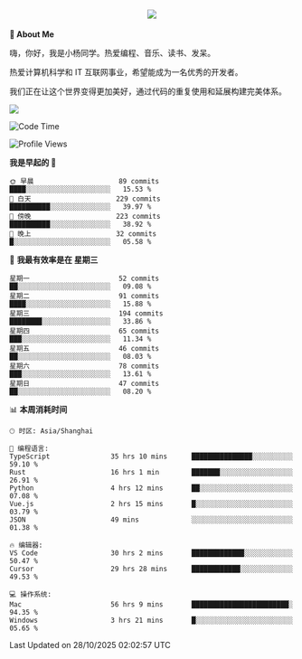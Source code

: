 
<h1 align="center">
	<a href="https://anify.cn/">
		<img src="https://readme-typing-svg.herokuapp.com/?lines=小🐑同学祝您今天愉快!;无期并非终点,而是重新定义起点的契机!&center=true&size=27&width=495">
	</a>
</h1>


**🤺 About Me**

嗨，你好，我是小杨同学。热爱编程、音乐、读书、发呆。

热爱计算机科学和 IT 互联网事业，希望能成为一名优秀的开发者。

我们正在让这个世界变得更加美好，通过代码的重复使用和延展构建完美体系。

<!-- https://github.com/anuraghazra/github-readme-stats -->
<img align="center" src="https://github-readme-stats.vercel.app/api/wakatime?username=wuqi&theme=transparent&hide_border=true&layout=compact&langs_count=220" />


<!--START_SECTION:waka-->
![Code Time](http://img.shields.io/badge/Code%20Time-4%2C472%20hrs%2040%20mins-blue)

![Profile Views](http://img.shields.io/badge/%E4%B8%AA%E4%BA%BA%E8%B5%84%E6%96%99%E8%A7%82%E7%9C%8B%E6%AC%A1%E6%95%B0-9-blue)

**我是早起的 🐤** 

```text
🌞 早晨                     89 commits          ████░░░░░░░░░░░░░░░░░░░░░   15.53 % 
🌆 白天                     229 commits         ██████████░░░░░░░░░░░░░░░   39.97 % 
🌃 傍晚                     223 commits         ██████████░░░░░░░░░░░░░░░   38.92 % 
🌙 晚上                     32 commits          █░░░░░░░░░░░░░░░░░░░░░░░░   05.58 % 
```
📅 **我最有效率是在 星期三** 

```text
星期一                      52 commits          ██░░░░░░░░░░░░░░░░░░░░░░░   09.08 % 
星期二                      91 commits          ████░░░░░░░░░░░░░░░░░░░░░   15.88 % 
星期三                      194 commits         ████████░░░░░░░░░░░░░░░░░   33.86 % 
星期四                      65 commits          ███░░░░░░░░░░░░░░░░░░░░░░   11.34 % 
星期五                      46 commits          ██░░░░░░░░░░░░░░░░░░░░░░░   08.03 % 
星期六                      78 commits          ███░░░░░░░░░░░░░░░░░░░░░░   13.61 % 
星期日                      47 commits          ██░░░░░░░░░░░░░░░░░░░░░░░   08.20 % 
```


📊 **本周消耗时间** 

```text
🕑︎ 时区: Asia/Shanghai

💬 编程语言: 
TypeScript               35 hrs 10 mins      ███████████████░░░░░░░░░░   59.10 % 
Rust                     16 hrs 1 min        ███████░░░░░░░░░░░░░░░░░░   26.91 % 
Python                   4 hrs 12 mins       ██░░░░░░░░░░░░░░░░░░░░░░░   07.08 % 
Vue.js                   2 hrs 15 mins       █░░░░░░░░░░░░░░░░░░░░░░░░   03.79 % 
JSON                     49 mins             ░░░░░░░░░░░░░░░░░░░░░░░░░   01.38 % 

🔥 编辑器: 
VS Code                  30 hrs 2 mins       █████████████░░░░░░░░░░░░   50.47 % 
Cursor                   29 hrs 28 mins      ████████████░░░░░░░░░░░░░   49.53 % 

💻 操作系统: 
Mac                      56 hrs 9 mins       ████████████████████████░   94.35 % 
Windows                  3 hrs 21 mins       █░░░░░░░░░░░░░░░░░░░░░░░░   05.65 % 
```


 Last Updated on 28/10/2025 02:02:57 UTC
<!--END_SECTION:waka-->



<!--
**wuqi-y/wuqi-y** is a ✨ _special_ ✨ repository because its `README.md` (this file) appears on your GitHub profile.

Here are some ideas to get you started:

- 🔭 I’m currently working on ...
- 🌱 I’m currently learning ...
- 👯 I’m looking to collaborate on ...
- 🤔 I’m looking for help with ...
- 💬 Ask me about ...
- 📫 How to reach me: ...
- 😄 Pronouns: ...
- ⚡ Fun fact: ...
-->
